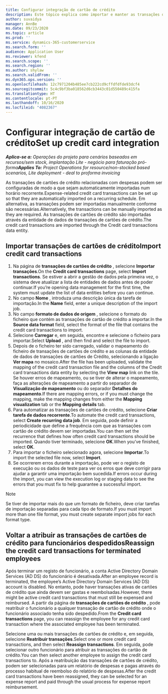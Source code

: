 ```yaml
---
title: Configurar integração de cartão de crédito
description: Este tópico explica como importar e manter as transações de cartões de crédito relacionados com despesas.
author: suvaidya
manager: AnnBe
ms.date: 09/23/2020
ms.topic: article
ms.prod: ''
ms.service: dynamics-365-customerservice
ms.search.form: ''
audience: Application User
ms.reviewer: kfend
ms.search.scope: ''
ms.search.region: ''
ms.author: shylaw
ms.search.validFrom: ''
ms.dyn365.ops.version: ''
ms.openlocfilehash: 12c7971204b485ee7cb222cd9cffdfdfde93dcf4
ms.sourcegitcommit: 5c4c9bf3ba018562d6cb3443c01d550489c415fa
ms.translationtype: HT
ms.contentlocale: pt-PT
ms.lasthandoff: 10/16/2020
ms.locfileid: "4082367"
---
```

# <a name="set-up-credit-card-integration"></a><span data-ttu-id="e5db3-103">Configurar integração de cartão de crédito</span><span class="sxs-lookup"><span data-stu-id="e5db3-103">Set up credit card integration</span></span>

<span data-ttu-id="e5db3-104">_**Aplica-se a:** Operações do projeto para cenários baseados em recursos/sem stock, implantação Lite - negócio para faturação pró-forma_</span><span class="sxs-lookup"><span data-stu-id="e5db3-104">_**Applies To:** Project Operations for resource/non-stocked based scenarios, Lite deployment - deal to proforma invoicing_</span></span>

<span data-ttu-id="e5db3-105">As transações de cartões de crédito relacionadas com despesas podem ser configuradas de modo a que sejam automaticamente importadas num horário recorrente.</span><span class="sxs-lookup"><span data-stu-id="e5db3-105">Expense-related credit card transactions can be set up so that they are automatically imported on a recurring schedule.</span></span> <span data-ttu-id="e5db3-106">Em alternativa, as transações podem ser importadas manualmente conforme são necessárias.</span><span class="sxs-lookup"><span data-stu-id="e5db3-106">Alternatively, the transactions can be manually imported as they are required.</span></span> <span data-ttu-id="e5db3-107">As transações de cartões de crédito são importadas através da entidade de dados de transações de cartões de crédito.</span><span class="sxs-lookup"><span data-stu-id="e5db3-107">The credit card transactions are imported through the Credit card transactions data entity.</span></span>

## <a name="import-credit-card-transactions"></a><span data-ttu-id="e5db3-108">Importar transações de cartões de crédito</span><span class="sxs-lookup"><span data-stu-id="e5db3-108">Import credit card transactions</span></span>

1. <span data-ttu-id="e5db3-109">Na página de **transações de cartões de crédito** , selecione **Importar transações**.</span><span class="sxs-lookup"><span data-stu-id="e5db3-109">On the **Credit card transactions** page, select **Import transactions**.</span></span> <span data-ttu-id="e5db3-110">Se estiver a abrir a gestão de dados pela primeira vez, o sistema deve atualizar a lista de entidades de dados antes de poder continuar.</span><span class="sxs-lookup"><span data-stu-id="e5db3-110">If you’re opening data management for the first time, the system must update the list of data entities before you can continue.</span></span>
2. <span data-ttu-id="e5db3-111">No campo **Nome** , introduza uma descrição única da tarefa de importação.</span><span class="sxs-lookup"><span data-stu-id="e5db3-111">In the **Name** field, enter a unique description of the import job.</span></span>
3. <span data-ttu-id="e5db3-112">No campo **formato de dados de origem** , selecione o formato do ficheiro que contém as transações de cartão de crédito a importar.</span><span class="sxs-lookup"><span data-stu-id="e5db3-112">In the **Source data format** field, select the format of the file that contains the credit card transactions to import.</span></span>
4. <span data-ttu-id="e5db3-113">Selecione **Carregar** e, em seguida, encontre e selecione o ficheiro para importar.</span><span class="sxs-lookup"><span data-stu-id="e5db3-113">Select **Upload** , and then find and select the file to import.</span></span>
5. <span data-ttu-id="e5db3-114">Depois de o ficheiro ter sido carregado, validar o mapeamento do ficheiro de transações de cartões de crédito e as colunas da entidade de dados de transações de cartões de Crédito, selecionando a ligação **Ver mapa** no mosaico.</span><span class="sxs-lookup"><span data-stu-id="e5db3-114">After the file has been uploaded, validate the mapping of the credit card transaction file and the columns of the Credit card transactions data entity by selecting the **View map** link on the tile.</span></span> <span data-ttu-id="e5db3-115">Se houver erros de mapeamento, ou se tiver de alterar o mapeamento, faça as alterações de mapeamento a partir do separador de **Visualização de mapeamento** ou do separador **Detalhes do mapeamento**.</span><span class="sxs-lookup"><span data-stu-id="e5db3-115">If there are mapping errors, or if you must change the mapping, make the mapping changes from either the **Mapping visualization** tab or the **Mapping details** tab.</span></span>
6. <span data-ttu-id="e5db3-116">Para automatizar as transações de cartões de crédito, selecione **Criar tarefa de dados recorrente**.</span><span class="sxs-lookup"><span data-stu-id="e5db3-116">To automate the credit card transactions, select **Create recurring data job**.</span></span> <span data-ttu-id="e5db3-117">Em seguida, pode definir a periodicidade que define a frequência com que as transações com cartão de crédito devem ser importadas.</span><span class="sxs-lookup"><span data-stu-id="e5db3-117">You can then set the recurrence that defines how often credit card transactions should be imported.</span></span> <span data-ttu-id="e5db3-118">Quando tiver terminado, selecione **OK**.</span><span class="sxs-lookup"><span data-stu-id="e5db3-118">When you’ve finished, select **OK**.</span></span>
7. <span data-ttu-id="e5db3-119">Para importar o ficheiro selecionado agora, selecione **Importar**.</span><span class="sxs-lookup"><span data-stu-id="e5db3-119">To import the selected file now, select **Import**.</span></span>
8. <span data-ttu-id="e5db3-120">Se ocorrerem erros durante a importação, pode ver o registo de execução ou os dados de teste para ver os erros que deve corrigir para ajudar a garantir uma importação bem sucedida.</span><span class="sxs-lookup"><span data-stu-id="e5db3-120">If errors occur during the import, you can view the execution log or staging data to see the errors that you must fix to help guarantee a successful import.</span></span>

> [!NOTE]
> <span data-ttu-id="e5db3-121">Se tiver de importar mais do que um formato de ficheiro, deve criar tarefas de importação separadas para cada tipo de formato.</span><span class="sxs-lookup"><span data-stu-id="e5db3-121">If you must import more than one file format, you must create separate import jobs for each format type.</span></span>

## <a name="reassign-the-credit-card-transactions-for-terminated-employees"></a><span data-ttu-id="e5db3-122">Voltar a atribuir as transações de cartões de crédito para funcionários despedidos</span><span class="sxs-lookup"><span data-stu-id="e5db3-122">Reassign the credit card transactions for terminated employees</span></span>

<span data-ttu-id="e5db3-123">Após terminar um registo de funcionário, a conta Active Directory Domain Services (AD DS) do funcionário é desativada.</span><span class="sxs-lookup"><span data-stu-id="e5db3-123">After an employee record is terminated, the employee’s Active Directory Domain Services (AD DS) account is disabled.</span></span> <span data-ttu-id="e5db3-124">No entanto, pode haver transações ativas de cartões de crédito que ainda devem ser gastas e reembolsadas.</span><span class="sxs-lookup"><span data-stu-id="e5db3-124">However, there might be active credit card transactions that must still be expensed and reimbursed.</span></span> <span data-ttu-id="e5db3-125">A partir da página de **transações de cartões de crédito** , pode reatribuir o funcionário a qualquer transação de cartão de crédito onde o funcionário associado tenha sido despedido.</span><span class="sxs-lookup"><span data-stu-id="e5db3-125">From the **Credit card transactions** page, you can reassign the employee for any credit card transaction where the associated employee has been terminated.</span></span>

<span data-ttu-id="e5db3-126">Selecione uma ou mais transações de cartões de crédito e, em seguida, selecione **Reatribuir transações**.</span><span class="sxs-lookup"><span data-stu-id="e5db3-126">Select one or more credit card transactions, and then select **Reassign transactions**.</span></span> <span data-ttu-id="e5db3-127">Em seguida, pode selecionar outro funcionário para atribuir as transações do cartão de crédito.</span><span class="sxs-lookup"><span data-stu-id="e5db3-127">You can then select another employee to assign the credit card transactions to.</span></span> <span data-ttu-id="e5db3-128">Após a reatribuição das transações de cartões de crédito, podem ser selecionadas para um relatório de despesas e pagas através do processo habitual de reembolso do relatório de despesas.</span><span class="sxs-lookup"><span data-stu-id="e5db3-128">After the credit card transactions have been reassigned, they can be selected for an expense report and paid through the usual process for expense report reimbursement.</span></span>
